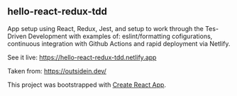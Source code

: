 ## hello-react-redux-tdd

App setup using React, Redux, Jest, and setup to work through the Tes-Driven Development with examples of: eslint/formatting cofigurations, continuous integration with Github Actions and rapid deployment via Netlify.

See it live: <https://hello-react-redux-tdd.netlify.app>

Taken from: <https://outsidein.dev/>

This project was bootstrapped with [Create React App](https://github.com/facebook/create-react-app).

